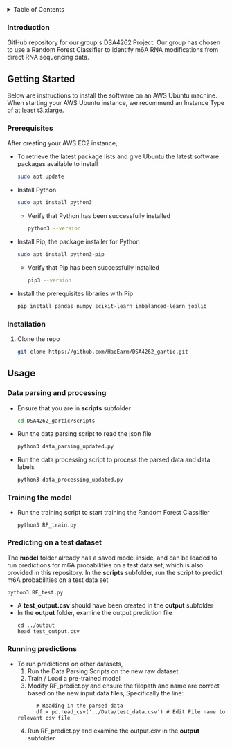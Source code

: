 
<!-- TABLE OF CONTENTS -->
<details>
  <summary>Table of Contents</summary>
  <ol>
    <li>
      <a href="#about-the-project">Introduction</a>
    </li>
    <li>
      <a href="#getting-started">Getting Started</a>
      <ul>
        <li>Prerequisites</a></li>
        <li>Installation</a></li>
      </ul>
    </li>
    <li><a href="#usage">Usage</a></li>
      <ul>
        <li>Data parsing and processing</a></li>
        <li>Training the model</a></li>
        <li>Running predictions</a></li>
      </ul>
  </ol>
</details>



<!-- Introduction -->

### Introduction

GitHub repository for our group's DSA4262 Project. Our group has chosen to use a Random Forest Classifier to identify m6A RNA modifications from direct RNA sequencing data.

<!-- GETTING STARTED -->

## Getting Started

Below are instructions to install the software on an AWS Ubuntu machine. When starting your AWS Ubuntu instance, we recommend an Instance Type of at least t3.xlarge.

### Prerequisites
After creating your AWS EC2 instance, 

* To retrieve the latest package lists and give Ubuntu the latest software packages available to install
  ```sh
  sudo apt update
  ```
    
* Install Python
  ```sh
  sudo apt install python3
  ```
  * Verify that Python has been successfully installed
  	```sh
  	python3 --version
  	```
    
* Install Pip, the package installer for Python
  ```sh
  sudo apt install python3-pip
  ```
  * Verify that Pip has been successfully installed
  	```sh
  	pip3 --version
  	```

* Install the prerequisites libraries with Pip
  ```sh
  pip install pandas numpy scikit-learn imbalanced-learn joblib
  ```

### Installation

1. Clone the repo
   ```sh
   git clone https://github.com/HaoEarm/DSA4262_gartic.git
   ```
<!-- USAGE -->


## Usage

### Data parsing and processing
* Ensure that you are in **scripts** subfolder
  ```sh
  cd DSA4262_gartic/scripts
  ```
  
* Run the data parsing script to read the json file
  ```sh
  python3 data_parsing_updated.py
  ```
  
* Run the data processing script to process the parsed data and data labels
  ```sh
  python3 data_processing_updated.py
  ```
  
### Training the model
* Run the training script to start training the Random Forest Classifier
  ```
  python3 RF_train.py
  ```

### Predicting on a test dataset
The **model** folder already has a saved model inside, and can be loaded to run predictions for m6A probabilities on a test data set, which is also provided in this repository.
In the **scripts** subfolder, run the script to predict m6A probabilities on a test data set
  ```
  python3 RF_test.py
  ```
* A **test_output.csv** should have been created in the **output** subfolder
* In the **output** folder, examine the output prediction file
  ```
  cd ../output
  head test_output.csv
  ```
  
### Running predictions
* To run predictions on other datasets,  
  1. Run the Data Parsing Scripts on the new raw dataset  
  2. Train / Load a pre-trained model  
  3. Modify RF_predict.py and ensure the filepath and name are correct based on the new input data files, Specifically the line:
  ```
    	# Reading in the parsed data
        df = pd.read_csv('../Data/test_data.csv') # Edit File name to relevant csv file
  ```
  4. Run RF_predict.py and examine the output.csv in the **output** subfolder
